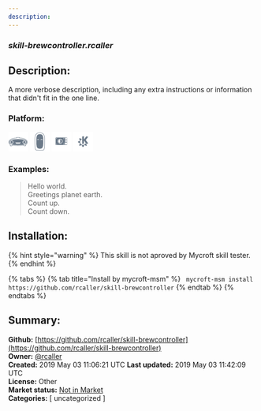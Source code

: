 ```yaml
---
description: 
---
```


### _skill-brewcontroller.rcaller_  
## Description:  
A more verbose description, including any extra instructions or
information that didn't fit in the one line.  
  
  
### Platform:  
 ![Mark I](../.gitbook/assets/mark-1-icon.png)  ![Mark II](../.gitbook/assets/mark-2-icon.png)  ![Picroft](../.gitbook/assets/picroft-icon.png)  ![plasmoid](../.gitbook/assets/kde.png)   
### Examples:  
> Hello world.  
> Greetings planet earth.  
> Count up.  
> Count down.  
  
## Installation:  
{% hint style="warning" %}
This skill is not aproved by Mycroft skill tester.
{% endhint %}
    
{% tabs %}
{% tab title="Install by mycroft-msm" %}
``` mycroft-msm install https://github.com/rcaller/skill-brewcontroller```
{% endtab %}
  {% endtabs %}
    
## Summary:  
**Github:** [https://github.com/rcaller/skill-brewcontroller](https://github.com/rcaller/skill-brewcontroller)  
**Owner:** [@rcaller](https://github.com/rcaller)  
**Created:** 2019 May 03 11:06:21 UTC  **Last updated:** 2019 May 03 11:42:09 UTC  
**License:** Other  
**Market status:** [Not in Market](https://market.mycroft.ai/skill/)  
**Categories:** [ uncategorized ]   
